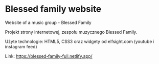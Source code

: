 # Blessed family website

Website of a music group - Blessed Family

Projekt strony internetowej, zespołu muzycznego Blessed Family.

Użyte technologie: HTML5, CSS3 oraz widgety od elfsight.com (youtube i instagram feed)

Link: https://blessed-family-full.netlify.app/
